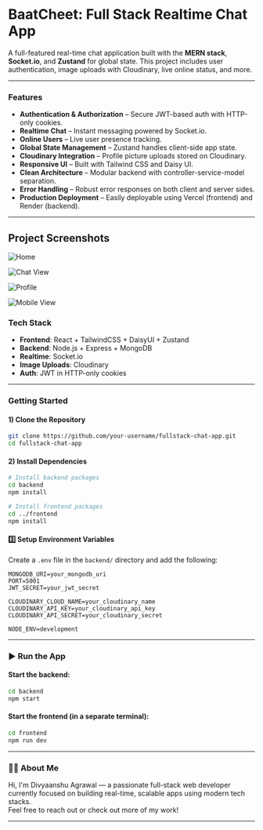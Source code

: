 # BaatCheet: Full Stack Realtime Chat App

A full-featured real-time chat application built with the **MERN stack**, **Socket.io**, and **Zustand** for global state. This project includes user authentication, image uploads with Cloudinary, live online status, and more.


---

###  Features

-  **Authentication & Authorization** – Secure JWT-based auth with HTTP-only cookies.
-  **Realtime Chat** – Instant messaging powered by Socket.io.
-  **Online Users** – Live user presence tracking.
-  **Global State Management** – Zustand handles client-side app state.
-  **Cloudinary Integration** – Profile picture uploads stored on Cloudinary.
-  **Responsive UI** – Built with Tailwind CSS and Daisy UI.
-  **Clean Architecture** – Modular backend with controller-service-model separation.
-  **Error Handling** – Robust error responses on both client and server sides.
-  **Production Deployment** – Easily deployable using Vercel (frontend) and Render (backend).

---

## Project Screenshots

![Home](screenshots/ProjectSS1.png)

![Chat View](screenshots/ProjectSS2.png)

![Profile](screenshots/ProjectSS3.png)

![Mobile View](screenshots/ProjectSS4.png)

###  Tech Stack

- **Frontend**: React + TailwindCSS + DaisyUI + Zustand
- **Backend**: Node.js + Express + MongoDB
- **Realtime**: Socket.io
- **Image Uploads**: Cloudinary
- **Auth**: JWT in HTTP-only cookies

---

###  Getting Started

#### 1) Clone the Repository

```bash
git clone https://github.com/your-username/fullstack-chat-app.git
cd fullstack-chat-app
```

#### 2) Install Dependencies

```bash
# Install backend packages
cd backend
npm install

# Install frontend packages
cd ../frontend
npm install
```

#### 3️⃣ Setup Environment Variables

Create a `.env` file in the `backend/` directory and add the following:

```env
MONGODB_URI=your_mongodb_uri
PORT=5001
JWT_SECRET=your_jwt_secret

CLOUDINARY_CLOUD_NAME=your_cloudinary_name
CLOUDINARY_API_KEY=your_cloudinary_api_key
CLOUDINARY_API_SECRET=your_cloudinary_secret

NODE_ENV=development
```

---

### ▶️ Run the App

#### Start the backend:

```bash
cd backend
npm start
```

#### Start the frontend (in a separate terminal):

```bash
cd frontend
npm run dev
```



---
### 🙋‍♂️ About Me

Hi, I'm Divyaanshu Agrawal — a passionate full-stack web developer currently focused on building real-time, scalable apps using modern tech stacks.  
Feel free to reach out or check out more of my work!

---


